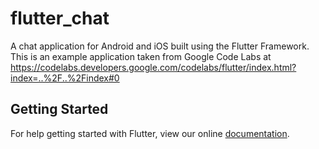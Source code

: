# flutter_chat

A chat application for Android and iOS built using the Flutter Framework. 
This is an example application taken from Google Code Labs at 
https://codelabs.developers.google.com/codelabs/flutter/index.html?index=..%2F..%2Findex#0

## Getting Started

For help getting started with Flutter, view our online
[documentation](http://flutter.io/).
